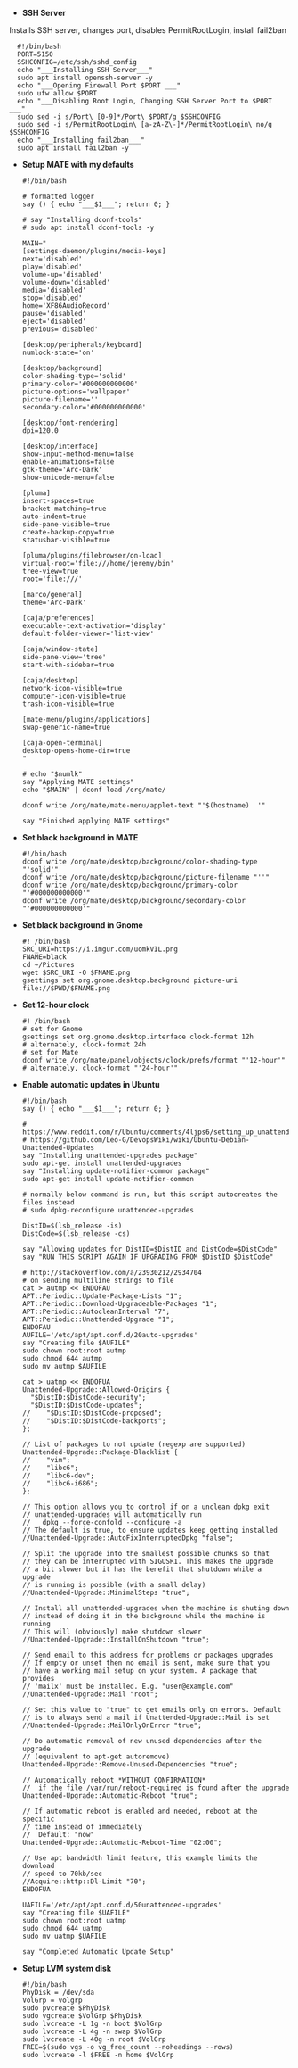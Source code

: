 - **SSH Server**

Installs SSH server, changes port, disables PermitRootLogin, install fail2ban

      #!/bin/bash
      PORT=5150
      SSHCONFIG=/etc/ssh/sshd_config
      echo "___Installing SSH Server___"
      sudo apt install openssh-server -y
      echo "___Opening Firewall Port $PORT ___"
      sudo ufw allow $PORT
      echo "___Disabling Root Login, Changing SSH Server Port to $PORT ___"
      sudo sed -i s/Port\ [0-9]*/Port\ $PORT/g $SSHCONFIG
      sudo sed -i s/PermitRootLogin\ [a-zA-Z\-]*/PermitRootLogin\ no/g  $SSHCONFIG
      echo "___Installing fail2ban___"
      sudo apt install fail2ban -y


- **Setup MATE with my defaults**

      #!/bin/bash
      
      # formatted logger
      say () { echo "___$1___"; return 0; }
      
      # say "Installing dconf-tools"
      # sudo apt install dconf-tools -y
      
      MAIN="
      [settings-daemon/plugins/media-keys]
      next='disabled'
      play='disabled'
      volume-up='disabled'
      volume-down='disabled'
      media='disabled'
      stop='disabled'
      home='XF86AudioRecord'
      pause='disabled'
      eject='disabled'
      previous='disabled'
      
      [desktop/peripherals/keyboard]
      numlock-state='on'
      
      [desktop/background]
      color-shading-type='solid'
      primary-color='#000000000000'
      picture-options='wallpaper'
      picture-filename=''
      secondary-color='#000000000000'
      
      [desktop/font-rendering]
      dpi=120.0
      
      [desktop/interface]
      show-input-method-menu=false
      enable-animations=false
      gtk-theme='Arc-Dark'
      show-unicode-menu=false
      
      [pluma]
      insert-spaces=true
      bracket-matching=true
      auto-indent=true
      side-pane-visible=true
      create-backup-copy=true
      statusbar-visible=true
      
      [pluma/plugins/filebrowser/on-load]
      virtual-root='file:///home/jeremy/bin'
      tree-view=true
      root='file:///'
      
      [marco/general]
      theme='Arc-Dark'
      
      [caja/preferences]
      executable-text-activation='display'
      default-folder-viewer='list-view'
      
      [caja/window-state]
      side-pane-view='tree'
      start-with-sidebar=true
      
      [caja/desktop]
      network-icon-visible=true
      computer-icon-visible=true
      trash-icon-visible=true
      
      [mate-menu/plugins/applications]
      swap-generic-name=true
      
      [caja-open-terminal]
      desktop-opens-home-dir=true
      "
      
      # echo "$numlk"
      say "Applying MATE settings"
      echo "$MAIN" | dconf load /org/mate/ 
      
      dconf write /org/mate/mate-menu/applet-text "'$(hostname)  '"
      
      say "Finished applying MATE settings"

- **Set black background in MATE**

      #!/bin/bash
      dconf write /org/mate/desktop/background/color-shading-type "'solid'"
      dconf write /org/mate/desktop/background/picture-filename "''"
      dconf write /org/mate/desktop/background/primary-color "'#000000000000'"
      dconf write /org/mate/desktop/background/secondary-color "'#000000000000'"

- **Set black background in Gnome**

      #! /bin/bash
      SRC_URI=https://i.imgur.com/uomkVIL.png
      FNAME=black
      cd ~/Pictures
      wget $SRC_URI -O $FNAME.png
      gsettings set org.gnome.desktop.background picture-uri file://$PWD/$FNAME.png

- **Set 12-hour clock**

      #! /bin/bash
      # set for Gnome
      gsettings set org.gnome.desktop.interface clock-format 12h
      # alternately, clock-format 24h
      # set for Mate
      dconf write /org/mate/panel/objects/clock/prefs/format "'12-hour'"
      # alternately, clock-format "'24-hour'"


- **Enable automatic updates in Ubuntu**

      #!/bin/bash
      say () { echo "___$1___"; return 0; }
      
      # https://www.reddit.com/r/Ubuntu/comments/4ljps6/setting_up_unattended_automatic_updates_on_ubuntu/
      # https://github.com/Leo-G/DevopsWiki/wiki/Ubuntu-Debian-Unattended-Updates
      say "Installing unattended-upgrades package"
      sudo apt-get install unattended-upgrades
      say "Installing update-notifier-common package"
      sudo apt-get install update-notifier-common
      
      # normally below command is run, but this script autocreates the files instead
      # sudo dpkg-reconfigure unattended-upgrades
      
      DistID=$(lsb_release -is)
      DistCode=$(lsb_release -cs)
      
      say "Allowing updates for DistID=$DistID and DistCode=$DistCode"
      say "RUN THIS SCRIPT AGAIN IF UPGRADING FROM $DistID $DistCode"
      
      # http://stackoverflow.com/a/23930212/2934704 
      # on sending multiline strings to file
      cat > autmp << ENDOFAU
      APT::Periodic::Update-Package-Lists "1";
      APT::Periodic::Download-Upgradeable-Packages "1";
      APT::Periodic::AutocleanInterval "7";
      APT::Periodic::Unattended-Upgrade "1";
      ENDOFAU
      AUFILE='/etc/apt/apt.conf.d/20auto-upgrades'
      say "Creating file $AUFILE"
      sudo chown root:root autmp
      sudo chmod 644 autmp
      sudo mv autmp $AUFILE
      
      cat > uatmp << ENDOFUA
      Unattended-Upgrade::Allowed-Origins {
      	"$DistID:$DistCode-security";
      	"$DistID:$DistCode-updates";
      //	"$DistID:$DistCode-proposed";
      //	"$DistID:$DistCode-backports";
      };
      
      // List of packages to not update (regexp are supported)
      Unattended-Upgrade::Package-Blacklist {
      //	"vim";
      //	"libc6";
      //	"libc6-dev";
      //	"libc6-i686";
      };
      
      // This option allows you to control if on a unclean dpkg exit
      // unattended-upgrades will automatically run 
      //   dpkg --force-confold --configure -a
      // The default is true, to ensure updates keep getting installed
      //Unattended-Upgrade::AutoFixInterruptedDpkg "false";
      
      // Split the upgrade into the smallest possible chunks so that
      // they can be interrupted with SIGUSR1. This makes the upgrade
      // a bit slower but it has the benefit that shutdown while a upgrade
      // is running is possible (with a small delay)
      //Unattended-Upgrade::MinimalSteps "true";
      
      // Install all unattended-upgrades when the machine is shuting down
      // instead of doing it in the background while the machine is running
      // This will (obviously) make shutdown slower
      //Unattended-Upgrade::InstallOnShutdown "true";
      
      // Send email to this address for problems or packages upgrades
      // If empty or unset then no email is sent, make sure that you
      // have a working mail setup on your system. A package that provides
      // 'mailx' must be installed. E.g. "user@example.com"
      //Unattended-Upgrade::Mail "root";
      
      // Set this value to "true" to get emails only on errors. Default
      // is to always send a mail if Unattended-Upgrade::Mail is set
      //Unattended-Upgrade::MailOnlyOnError "true";
      
      // Do automatic removal of new unused dependencies after the upgrade
      // (equivalent to apt-get autoremove)
      Unattended-Upgrade::Remove-Unused-Dependencies "true";
      
      // Automatically reboot *WITHOUT CONFIRMATION*
      //  if the file /var/run/reboot-required is found after the upgrade 
      Unattended-Upgrade::Automatic-Reboot "true";
      
      // If automatic reboot is enabled and needed, reboot at the specific
      // time instead of immediately
      //  Default: "now"
      Unattended-Upgrade::Automatic-Reboot-Time "02:00";
      
      // Use apt bandwidth limit feature, this example limits the download
      // speed to 70kb/sec
      //Acquire::http::Dl-Limit "70";
      ENDOFUA
      
      UAFILE='/etc/apt/apt.conf.d/50unattended-upgrades'
      say "Creating file $UAFILE"
      sudo chown root:root uatmp
      sudo chmod 644 uatmp
      sudo mv uatmp $UAFILE
      
      say "Completed Automatic Update Setup"      
	  
- **Setup LVM system disk**

      #!/bin/bash
      PhyDisk = /dev/sda
      VolGrp = volgrp
      sudo pvcreate $PhyDisk
      sudo vgcreate $VolGrp $PhyDisk
      sudo lvcreate -L 1g -n boot $VolGrp
      sudo lvcreate -L 4g -n swap $VolGrp
      sudo lvcreate -L 40g -n root $VolGrp
      FREE=$(sudo vgs -o vg_free_count --noheadings --rows)
      sudo lvcreate -l $FREE -n home $VolGrp
